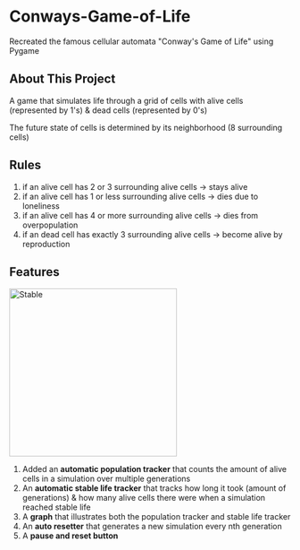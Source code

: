 # Conways-Game-of-Life

Recreated the famous cellular automata "Conway's Game of Life" using Pygame

## About This Project
A game that simulates life through a grid of cells with alive cells (represented by 1's) & dead cells (represented by 0's)

The future state of cells is determined by its neighborhood (8 surrounding cells)

## Rules
1. if an alive cell has 2 or 3 surrounding alive cells -> stays alive
2. if an alive cell has 1 or less surrounding alive cells -> dies due to loneliness
3. if an alive cell has 4 or more surrounding alive cells -> dies from overpopulation
4. if an dead cell has exactly 3 surrounding alive cells -> become alive by reproduction

## Features
<img width="300" alt=Stable Life Simulation src="/photos/Stable Life in Conway's GOL.jpg" />

1. Added an **automatic population tracker** that counts the amount of alive cells in a simulation over multiple generations
2. An **automatic stable life tracker** that tracks how long it took (amount of generations) & how many alive cells there were when a simulation reached stable life
3. A **graph** that illustrates both the population tracker and stable life tracker
4. An **auto resetter** that generates a new simulation every nth generation
5. A **pause and reset button**